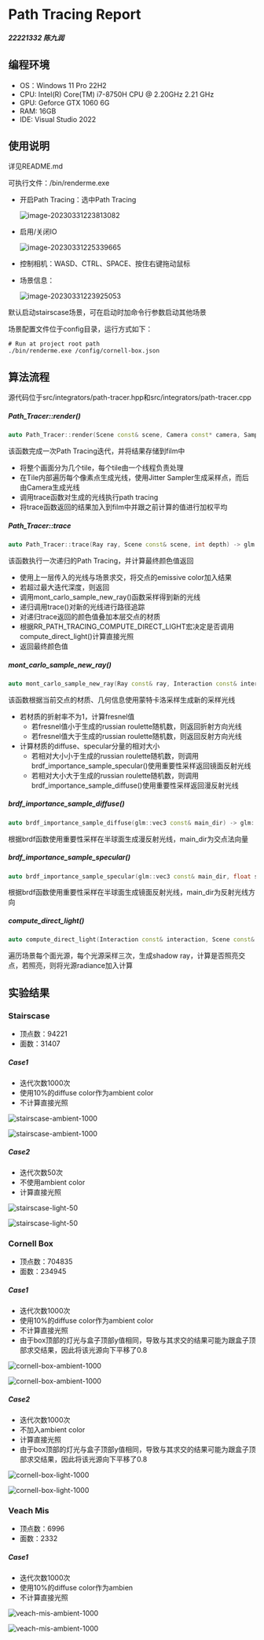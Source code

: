 # Path Tracing Report

##### 22221332 陈九润



## 编程环境

- OS：Windows 11 Pro 22H2
- CPU: Intel(R) Core(TM) i7-8750H CPU @ 2.20GHz   2.21 GHz
- GPU: Geforce GTX 1060 6G
- RAM: 16GB
- IDE: Visual Studio 2022



## 使用说明

详见README.md

可执行文件：/bin/renderme.exe

- 开启Path Tracing：选中Path Tracing

  ![image-20230331223813082](./path-tracing.assets/image-20230331223813082.png)

- 启用/关闭IO

  ![image-20230331225339665](./path-tracing.assets/image-20230331225339665.png)

- 控制相机：WASD、CTRL、SPACE、按住右键拖动鼠标

- 场景信息：

  ![image-20230331223925053](./path-tracing.assets/image-20230331223925053.png)


默认启动stairscase场景，可在启动时加命令行参数启动其他场景

场景配置文件位于config目录，运行方式如下：

```shell
# Run at project root path
./bin/renderme.exe /config/cornell-box.json
```



## 算法流程

源代码位于src/integrators/path-tracer.hpp和src/integrators/path-tracer.cpp

##### Path_Tracer::render()

```c++
auto Path_Tracer::render(Scene const& scene, Camera const* camera, Sampler const* sampler, Film* film) -> void
```

该函数完成一次Path Tracing迭代，并将结果存储到film中

- 将整个画面分为几个tile，每个tile由一个线程负责处理
- 在Tile内部遍历每个像素点生成光线，使用Jitter Sampler生成采样点，而后由Camera生成光线
- 调用trace函数对生成的光线执行path tracing
- 将trace函数返回的结果加入到film中并跟之前计算的值进行加权平均

##### Path_Tracer::trace

```c++
auto Path_Tracer::trace(Ray ray, Scene const& scene, int depth) -> glm::vec3
```

该函数执行一次递归的Path Tracing，并计算最终颜色值返回

- 使用上一层传入的光线与场景求交，将交点的emissive color加入结果
- 若超过最大迭代深度，则返回
- 调用mont_carlo_sample_new_ray()函数采样得到新的光线
- 递归调用trace()对新的光线进行路径追踪
- 对递归trace返回的颜色值叠加本层交点的材质
- 根据RR_PATH_TRACING_COMPUTE_DIRECT_LIGHT宏决定是否调用compute_direct_light()计算直接光照
- 返回最终颜色值

##### mont_carlo_sample_new_ray()

```c++
auto mont_carlo_sample_new_ray(Ray const& ray, Interaction const& interaction, Path_Tracer::Ray_Type* out_type, float* out_russian_roulette) -> Ray
```

该函数根据当前交点的材质、几何信息使用蒙特卡洛采样生成新的采样光线

- 若材质的折射率不为1，计算fresnel值
  - 若fresnel值小于生成的russian roulette随机数，则返回折射方向光线
  - 若fresnel值大于生成的russian roulette随机数，则返回反射方向光线
- 计算材质的diffuse、specular分量的相对大小
  - 若相对大小小于生成的russian roulette随机数，则调用brdf_importance_sample_specular()使用重要性采样返回镜面反射光线
  - 若相对大小大于生成的russian roulette随机数，则调用brdf_importance_sample_diffuse()使用重要性采样返回漫反射光线

##### 	brdf_importance_sample_diffuse() 

```c++
auto brdf_importance_sample_diffuse(glm::vec3 const& main_dir) -> glm::vec3
```

根据brdf函数使用重要性采样在半球面生成漫反射光线，main_dir为交点法向量

##### 	brdf_importance_sample_specular() 

```c++
auto brdf_importance_sample_specular(glm::vec3 const& main_dir, float specular_exponent) -> glm::vec3
```

根据brdf函数使用重要性采样在半球面生成镜面反射光线，main_dir为反射光线方向

##### compute_direct_light()

```c++
auto compute_direct_light(Interaction const& interaction, Scene const& scene) -> glm::vec3
```

遍历场景每个面光源，每个光源采样三次，生成shadow ray，计算是否照亮交点，若照亮，则将光源radiance加入计算



## 实验结果

### Stairscase

- 顶点数：94221
- 面数：31407

##### Case1

- 迭代次数1000次
- 使用10%的diffuse color作为ambient color
- 不计算直接光照

![stairscase-ambient-1000](./path-tracing.assets/stairscase-ambient-1000.bmp)

![stairscase-ambient-1000](./path-tracing.assets/stairscase-ambient-1000.png)

##### Case2

- 迭代次数50次
- 不使用ambient color
- 计算直接光照

![stairscase-light-50](./path-tracing.assets/stairscase-light-50.bmp)

![stairscase-light-50](./path-tracing.assets/stairscase-light-50.png)



### Cornell Box

- 顶点数：704835
- 面数：234945

##### Case1

- 迭代次数1000次
- 使用10%的diffuse color作为ambient color
- 不计算直接光照
- 由于box顶部的灯光与盒子顶部y值相同，导致与其求交的结果可能为跟盒子顶部求交结果，因此将该光源向下平移了0.8

![cornell-box-ambient-1000](./path-tracing.assets/cornell-box-ambient-1000.bmp)

![cornell-box-ambient-1000](./path-tracing.assets/cornell-box-ambient-1000.png)

##### Case2

- 迭代次数1000次
- 不加入ambient color
- 计算直接光照
- 由于box顶部的灯光与盒子顶部y值相同，导致与其求交的结果可能为跟盒子顶部求交结果，因此将该光源向下平移了0.8

![cornell-box-light-1000](./path-tracing.assets/cornell-box-light-1000.bmp)

![cornell-box-light-1000](./path-tracing.assets/cornell-box-light-1000.png)



### Veach Mis

- 顶点数：6996
- 面数：2332

##### Case1

- 迭代次数1000次
- 使用10%的diffuse color作为ambien
- 不计算直接光照

![veach-mis-ambient-1000](./path-tracing.assets/veach-mis-ambient-1000.bmp)

![veach-mis-ambient-1000](./path-tracing.assets/veach-mis-ambient-1000.png)
